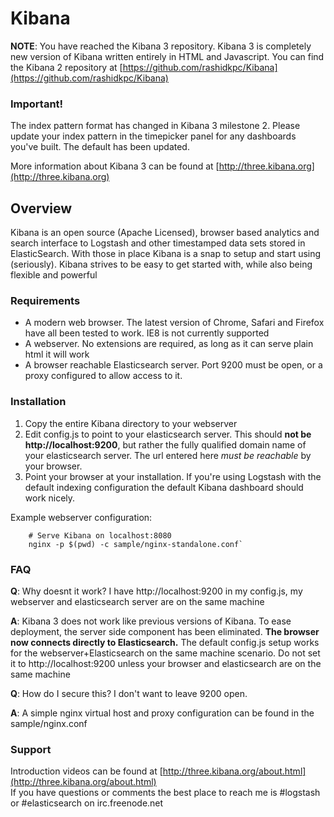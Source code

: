 # Kibana

__NOTE__: You have reached the Kibana 3 repository. 
Kibana 3 is completely new version of Kibana written entirely in HTML and Javascript. You can find 
the Kibana 2 repository at [https://github.com/rashidkpc/Kibana](https://github.com/rashidkpc/Kibana)

### Important!
The index pattern format has changed in Kibana 3 milestone 2. Please update your index pattern in the
timepicker panel for any dashboards you've built. The default has been updated.

More information about Kibana 3 can be found at [http://three.kibana.org](http://three.kibana.org)  

## Overview

Kibana is an open source (Apache Licensed), browser based analytics and search interface to Logstash 
and other timestamped data sets stored in ElasticSearch. With those in place Kibana is a snap to 
setup and start using (seriously). Kibana strives to be easy to get started with, while also being 
flexible and powerful

### Requirements
* A modern web browser. The latest version of Chrome, Safari and Firefox have all been tested to 
work. IE8 is not currently supported
* A webserver. No extensions are required, as long as it can serve plain html it will work
* A browser reachable Elasticsearch server. Port 9200 must be open, or a proxy configured to allow 
access to it.

### Installation

1. Copy the entire Kibana directory to your webserver
2. Edit config.js to point to your elasticsearch server. This should __not be 
http://localhost:9200__, but rather the fully qualified domain name of your elasticsearch server. 
The url entered here _must be reachable_ by your browser.
3. Point your browser at your installation. If you're using Logstash with the default indexing 
configuration the default Kibana dashboard should work nicely. 

Example webserver configuration:

        # Serve Kibana on localhost:8080
        nginx -p $(pwd) -c sample/nginx-standalone.conf`

### FAQ
__Q__: Why doesnt it work? I have http://localhost:9200 in my config.js, my webserver and elasticsearch
server are on the same machine  

__A__: Kibana 3 does not work like previous versions of Kibana. To ease deployment, the server side
component has been eliminated. __The browser now connects directly to Elasticsearch.__ The default
config.js setup works for the webserver+Elasticsearch on the same machine scenario. Do not set it
to http://localhost:9200 unless your browser and elasticsearch are on the same machine

__Q__: How do I secure this? I don't want to leave 9200 open.  

__A__: A simple nginx virtual host and proxy configuration can be found in the sample/nginx.conf

### Support

Introduction videos can be found at [http://three.kibana.org/about.html](http://three.kibana.org/about.html)  
If you have questions or comments the best place to reach me is #logstash or #elasticsearch on irc.freenode.net
